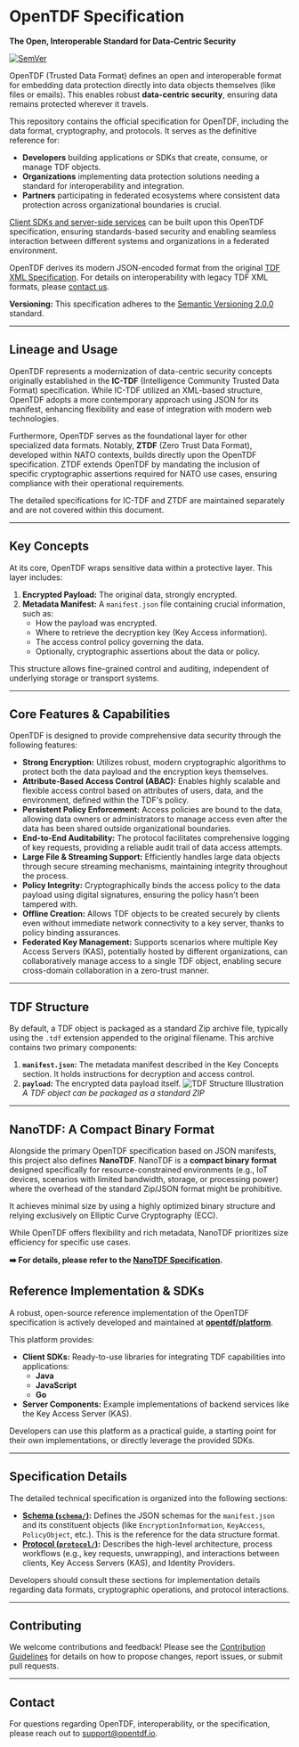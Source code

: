 # OpenTDF Specification

**The Open, Interoperable Standard for Data-Centric Security**

[![SemVer](https://img.shields.io/badge/SemVer-2.0.1-brightgreen.svg)](https://semver.org/spec/v2.0.1.html)

OpenTDF (Trusted Data Format) defines an open and interoperable format for embedding data protection directly into data objects themselves (like files or emails). This enables robust **data-centric security**, ensuring data remains protected wherever it travels.

This repository contains the official specification for OpenTDF, including the data format, cryptography, and protocols. It serves as the definitive reference for:

*   **Developers** building applications or SDKs that create, consume, or manage TDF objects.
*   **Organizations** implementing data protection solutions needing a standard for interoperability and integration.
*   **Partners** participating in federated ecosystems where consistent data protection across organizational boundaries is crucial.

[Client SDKs and server-side services](https://github.com/opentdf/platform) can be built upon this OpenTDF specification, ensuring standards-based security and enabling seamless interaction between different systems and organizations in a federated environment.

OpenTDF derives its modern JSON-encoded format from the original [TDF XML Specification](https://www.dni.gov/index.php/who-we-are/organizations/ic-cio/ic-cio-related-menus/ic-cio-related-links/ic-technical-specifications/trusted-data-format). For details on interoperability with legacy TDF XML formats, please [contact us](mailto:support@opentdf.io).

**Versioning:** This specification adheres to the [Semantic Versioning 2.0.0](https://semver.org/) standard.

---
## Lineage and Usage

OpenTDF represents a modernization of data-centric security concepts originally established in the **IC-TDF** (Intelligence Community Trusted Data Format) specification. While IC-TDF utilized an XML-based structure, OpenTDF adopts a more contemporary approach using JSON for its manifest, enhancing flexibility and ease of integration with modern web technologies.

Furthermore, OpenTDF serves as the foundational layer for other specialized data formats. Notably, **ZTDF** (Zero Trust Data Format), developed within NATO contexts, builds directly upon the OpenTDF specification. ZTDF extends OpenTDF by mandating the inclusion of specific cryptographic assertions required for NATO use cases, ensuring compliance with their operational requirements.

The detailed specifications for IC-TDF and ZTDF are maintained separately and are not covered within this document.

---
## Key Concepts

At its core, OpenTDF wraps sensitive data within a protective layer. This layer includes:

1.  **Encrypted Payload:** The original data, strongly encrypted.
2.  **Metadata Manifest:** A `manifest.json` file containing crucial information, such as:
    *   How the payload was encrypted.
    *   Where to retrieve the decryption key (Key Access information).
    *   The access control policy governing the data.
    *   Optionally, cryptographic assertions about the data or policy.

This structure allows fine-grained control and auditing, independent of underlying storage or transport systems.

---

## Core Features & Capabilities

OpenTDF is designed to provide comprehensive data security through the following features:

*   **Strong Encryption:** Utilizes robust, modern cryptographic algorithms to protect both the data payload and the encryption keys themselves.
*   **Attribute-Based Access Control (ABAC):** Enables highly scalable and flexible access control based on attributes of users, data, and the environment, defined within the TDF's policy.
*   **Persistent Policy Enforcement:** Access policies are bound to the data, allowing data owners or administrators to manage access even after the data has been shared outside organizational boundaries.
*   **End-to-End Auditability:** The protocol facilitates comprehensive logging of key requests, providing a reliable audit trail of data access attempts.
*   **Large File & Streaming Support:** Efficiently handles large data objects through secure streaming mechanisms, maintaining integrity throughout the process.
*   **Policy Integrity:** Cryptographically binds the access policy to the data payload using digital signatures, ensuring the policy hasn't been tampered with.
*   **Offline Creation:** Allows TDF objects to be created securely by clients even without immediate network connectivity to a key server, thanks to policy binding assurances.
*   **Federated Key Management:** Supports scenarios where multiple Key Access Servers (KAS), potentially hosted by different organizations, can collaboratively manage access to a single TDF object, enabling secure cross-domain collaboration in a zero-trust manner.

---

## TDF Structure

By default, a TDF object is packaged as a standard Zip archive file, typically using the `.tdf` extension appended to the original filename. This archive contains two primary components: 
1. **`manifest.json`:** The metadata manifest described in the Key Concepts section. It holds instructions for decryption and access control. 
2. **`payload`:** The encrypted data payload itself. 
![TDF Structure Illustration](https://files.readme.io/5af8aee-Zip_and_HTML.png "TDF composed as Zip and HTML file")
_A TDF object can be packaged as a standard ZIP_

---
## NanoTDF: A Compact Binary Format 

Alongside the primary OpenTDF specification based on JSON manifests, this project also defines **NanoTDF**. NanoTDF is a **compact binary format** designed specifically for resource-constrained environments (e.g., IoT devices, scenarios with limited bandwidth, storage, or processing power) where the overhead of the standard Zip/JSON format might be prohibitive.

It achieves minimal size by using a highly optimized binary structure and relying exclusively on Elliptic Curve Cryptography (ECC). 

While OpenTDF offers flexibility and rich metadata, NanoTDF prioritizes size efficiency for specific use cases. 

**➡️ For details, please refer to the [NanoTDF Specification](./nanotdf/README.md).** 

## Reference Implementation & SDKs

A robust, open-source reference implementation of the OpenTDF specification is actively developed and maintained at **[opentdf/platform](https://github.com/opentdf/platform)**.

This platform provides:

*   **Client SDKs:** Ready-to-use libraries for integrating TDF capabilities into applications:
    *   **Java**
    *   **JavaScript**
    *   **Go**
*   **Server Components:** Example implementations of backend services like the Key Access Server (KAS).

Developers can use this platform as a practical guide, a starting point for their own implementations, or directly leverage the provided SDKs.

---
## Specification Details

The detailed technical specification is organized into the following sections:

*   **[Schema (`schema/`)](schema/OpenTDF):** Defines the JSON schemas for the `manifest.json` and its constituent objects (like `EncryptionInformation`, `KeyAccess`, `PolicyObject`, etc.). This is the reference for the data structure format.
*   **[Protocol (`protocol/`)](protocol/):** Describes the high-level architecture, process workflows (e.g., key requests, unwrapping), and interactions between clients, Key Access Servers (KAS), and Identity Providers.

Developers should consult these sections for implementation details regarding data formats, cryptographic operations, and protocol interactions.

---

## Contributing

We welcome contributions and feedback! Please see the [Contribution Guidelines](CONTRIBUTING.md) for details on how to propose changes, report issues, or submit pull requests.

---
## Contact

For questions regarding OpenTDF, interoperability, or the specification, please reach out to [support@opentdf.io](mailto:support@opentdf.io).